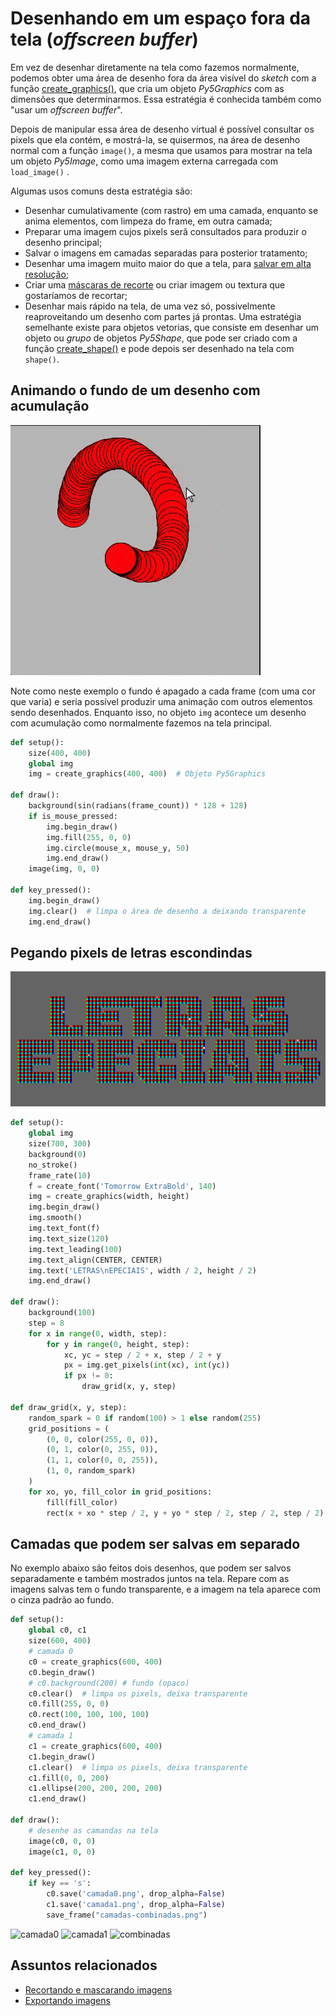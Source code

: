 # Desenhando em um espaço fora da tela (*offscreen buffer*)

Em vez de desenhar diretamente na tela como fazemos normalmente, podemos obter uma área de desenho fora da área visível do *sketch* com a função [create_graphics()](https://py5coding.org/reference/sketch_create_graphics.html), que cria um objeto *Py5Graphics* com as dimensões que determinarmos. Essa estratégia é conhecida também como "usar um _offscreen buffer_".

Depois de manipular essa área de desenho virtual é possível consultar os pixels que ela contém, e mostrá-la, se quisermos, na área de desenho normal com a função `image()`, a mesma que usamos para mostrar na tela um objeto *Py5Image*, como uma imagem externa carregada  com `load_image()` .

Algumas usos comuns desta estratégia são:

- Desenhar cumulativamente (com rastro) em uma camada, enquanto se anima elementos, com limpeza do frame, em outra camada;
- Preparar uma imagem cujos pixels serã consultados para produzir o desenho principal;
- Salvar o imagens em camadas separadas para posterior tratamento;
- Desenhar uma imagem muito maior do que a tela, para [salvar em alta resolução](exportando_imagens.md);
- Criar uma [máscaras de recorte](recortando_imagens.md) ou criar imagem ou textura que gostaríamos de recortar;
- Desenhar mais rápido na tela, de uma vez só, possivelmente reaproveitando um desenho com partes já prontas. Uma estratégia semelhante existe para objetos vetorias, que consiste em desenhar um objeto ou *grupo* de objetos *Py5Shape*, que pode ser criado com a função [create_shape()](http://py5coding.org/reference/sketch_create_shape.html) e pode depois ser desenhado na tela com `shape()`.

## Animando o fundo de um desenho com acumulação

![](assets/offscreen1.gif)

Note como neste exemplo o fundo é apagado a cada frame (com uma cor que varia) e seria possível produzir uma animação com outros elementos sendo desenhados. Enquanto isso, no objeto `img` acontece um desenho com acumulação como normalmente fazemos na tela principal.

```python
def setup():
    size(400, 400)
    global img
    img = create_graphics(400, 400)  # Objeto Py5Graphics

def draw():
    background(sin(radians(frame_count)) * 128 + 128)    
    if is_mouse_pressed:
        img.begin_draw()
        img.fill(255, 0, 0)
        img.circle(mouse_x, mouse_y, 50)
        img.end_draw()
    image(img, 0, 0)

def key_pressed():
    img.begin_draw()
    img.clear()  # limpa o área de desenho a deixando transparente
    img.end_draw()
```

## Pegando pixels de letras escondindas

![](assets/offscreen2.gif)

```python
def setup():
    global img
    size(700, 300)
    background(0)
    no_stroke()
    frame_rate(10)
    f = create_font('Tomorrow ExtraBold', 140)
    img = create_graphics(width, height)
    img.begin_draw()
    img.smooth()
    img.text_font(f)
    img.text_size(120)
    img.text_leading(100)
    img.text_align(CENTER, CENTER)
    img.text('LETRAS\nEPECIAIS', width / 2, height / 2)
    img.end_draw()

def draw():
    background(100)
    step = 8
    for x in range(0, width, step): 
        for y in range(0, height, step):
            xc, yc = step / 2 + x, step / 2 + y
            px = img.get_pixels(int(xc), int(yc))
            if px != 0:
                draw_grid(x, y, step)

def draw_grid(x, y, step):
    random_spark = 0 if random(100) > 1 else random(255)
    grid_positions = (
        (0, 0, color(255, 0, 0)),
        (0, 1, color(0, 255, 0)),
        (1, 1, color(0, 0, 255)),
        (1, 0, random_spark)
    )
    for xo, yo, fill_color in grid_positions:
        fill(fill_color)
        rect(x + xo * step / 2, y + yo * step / 2, step / 2, step / 2)
```

## Camadas que podem ser salvas em separado

No exemplo abaixo são feitos dois desenhos, que podem ser salvos separadamente e também mostrados juntos na tela. Repare com as imagens salvas tem o fundo transparente, e a imagem na tela aparece com o cinza padrão ao fundo.

```python
def setup():
    global c0, c1
    size(600, 400)
    # camada 0
    c0 = create_graphics(600, 400)
    c0.begin_draw()
    # c0.background(200) # fundo (opaco)
    c0.clear()  # limpa os pixels, deixa transparente
    c0.fill(255, 0, 0)
    c0.rect(100, 100, 100, 100)
    c0.end_draw()
    # camada 1
    c1 = create_graphics(600, 400)
    c1.begin_draw()
    c1.clear()  # limpa os pixels, deixa transparente
    c1.fill(0, 0, 200)
    c1.ellipse(200, 200, 200, 200)
    c1.end_draw()

def draw():
    # desenhe as camandas na tela
    image(c0, 0, 0)
    image(c1, 0, 0)

def key_pressed():
    if key == 's':
        c0.save('camada0.png', drop_alpha=False)
        c1.save('camada1.png', drop_alpha=False)
        save_frame("camadas-combinadas.png")
```

![camada0](https://user-images.githubusercontent.com/3694604/70395381-dc6f4280-19dc-11ea-8f64-fad20e2c0993.png)
![camada1](https://user-images.githubusercontent.com/3694604/70395382-dc6f4280-19dc-11ea-9d9b-d8a371a1c7d8.png)
![combinadas](https://user-images.githubusercontent.com/3694604/70395383-dd07d900-19dc-11ea-9671-4cf6eb2d510e.png)

## Assuntos relacionados

- [Recortando e mascarando imagens](recortando_imagens.md)
- [Exportando imagens](exportando_imagem.md)
